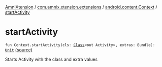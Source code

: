 [AmniXtension](../../index.md) / [com.amnix.xtension.extensions](../index.md) / [android.content.Context](index.md) / [startActivity](./start-activity.md)

# startActivity

`fun Context.startActivity(cls: `[`Class`](http://docs.oracle.com/javase/6/docs/api/java/lang/Class.html)`<out Activity>, extras: Bundle): `[`Unit`](https://kotlinlang.org/api/latest/jvm/stdlib/kotlin/-unit/index.html) [(source)](https://github.com/AmniX/AmniXTension/tree/master/AmniXtension/src/main/java/com/amnix/xtension/extensions/ContextExtension.kt#L488)

Starts Activity with the class and extra values

